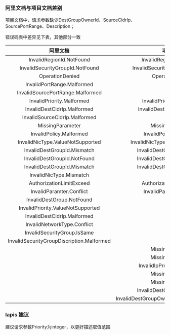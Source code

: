 ### 阿里文档与项目文档差别

项目文档中，请求参数缺少DestGroupOwnerId、SourceCidrIp、SourcePortRange、Description；

错误码表中差异见下表，其他部分一致

|阿里文档|项目文档|
|:-:|:-:|
|InvalidRegionId.NotFound|InvalidRegionId.NotFound|
|InvalidSecurityGroupId.NotFound|InvalidSecurityGroupId.NotFound|
|OperationDenied|OperationDenied|
|InvalidPortRange.Malformed||
|InvalidSourcePortRange.Malformed||
|InvalidPriority.Malformed|InvalidPriority.Malformed|
|InvalidDestCidrIp.Malformed|InvalidDestCidrIp.Malformed|
|InvalidSourceCidrIp.Malformed||
|MissingParameter|MissingParameter|
|InvalidPolicy.Malformed|InvalidPolicy.Malformed|
|InvalidNicType.ValueNotSupported|InvalidNicType.ValueNotSupported|
|InvalidDestGroupId.Mismatch|InvalidDestGroupId.Mismatch|
|InvalidDestGroupId.NotFound|InvalidDestGroupId.NotFound|
|InvalidDestGroupId.Mismatch|InvalidDestGroupId.Mismatch|
|InvalidNicType.Mismatch||
|AuthorizationLimitExceed|AuthorizationLimitExceed|
|InvalidParamter.Conflict|InvalidParamter.Conflict|
|InvalidDestGroup.NotFound||
|InvalidPriority.ValueNotSupported||
|InvalidDestCidrIp.Malformed||
|InvalidNetworkType.Conflict||
|InvalidSecurityGroup.IsSame||
|InvalidSecurityGroupDiscription.Malformed||
||MissingParameter|
||MissingParameter|
||InvalidIpProtocol.Malformed|
||MissingParameter|
||MissingParameter|
||InvalidDestGroupId.Mismatch|
||InvalidDestGroupOwnerUserAccount.Mismatch|

### lapis 建议

建议请求参数Priority为integer，以更好描述取值范围